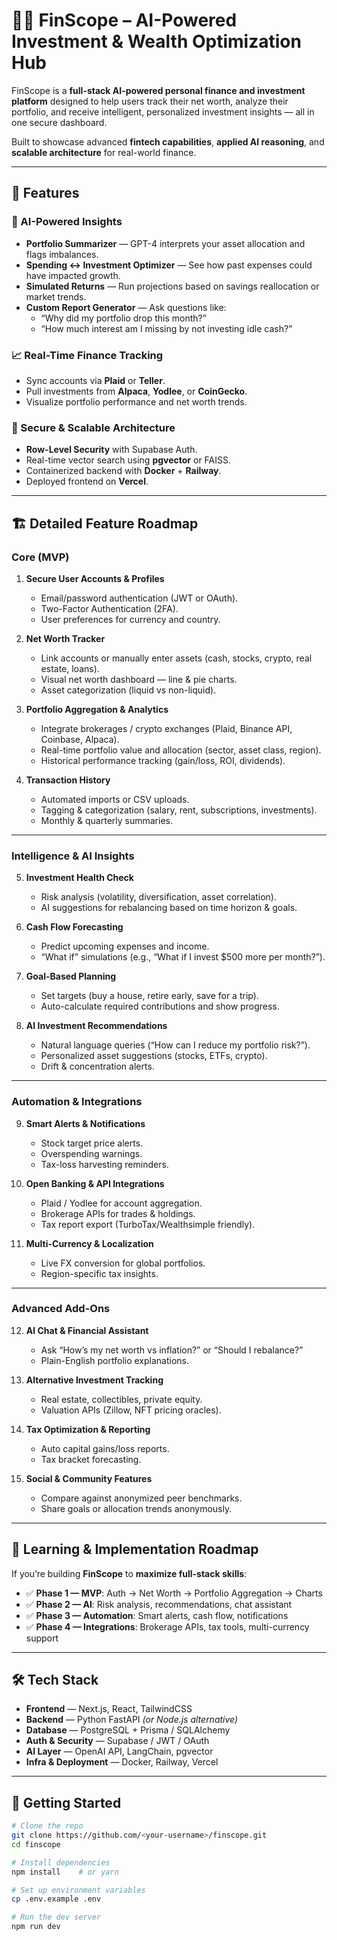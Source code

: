 # 🧠💸 FinScope – AI-Powered Investment & Wealth Optimization Hub

FinScope is a **full-stack AI-powered personal finance and investment platform** designed to help users track their net worth, analyze their portfolio, and receive intelligent, personalized investment insights — all in one secure dashboard.

Built to showcase advanced **fintech capabilities**, **applied AI reasoning**, and **scalable architecture** for real-world finance.

---

## 🚀 Features

### 🧠 AI-Powered Insights
- **Portfolio Summarizer** — GPT-4 interprets your asset allocation and flags imbalances.
- **Spending ↔ Investment Optimizer** — See how past expenses could have impacted growth.
- **Simulated Returns** — Run projections based on savings reallocation or market trends.
- **Custom Report Generator** — Ask questions like:
  - “Why did my portfolio drop this month?”
  - “How much interest am I missing by not investing idle cash?”

### 📈 Real-Time Finance Tracking
- Sync accounts via **Plaid** or **Teller**.
- Pull investments from **Alpaca**, **Yodlee**, or **CoinGecko**.
- Visualize portfolio performance and net worth trends.

### 🔐 Secure & Scalable Architecture
- **Row-Level Security** with Supabase Auth.
- Real-time vector search using **pgvector** or FAISS.
- Containerized backend with **Docker** + **Railway**.
- Deployed frontend on **Vercel**.

---

## 🏗️ Detailed Feature Roadmap

### Core (MVP)
1. **Secure User Accounts & Profiles**
   - Email/password authentication (JWT or OAuth).
   - Two-Factor Authentication (2FA).
   - User preferences for currency and country.

2. **Net Worth Tracker**
   - Link accounts or manually enter assets (cash, stocks, crypto, real estate, loans).
   - Visual net worth dashboard — line & pie charts.
   - Asset categorization (liquid vs non-liquid).

3. **Portfolio Aggregation & Analytics**
   - Integrate brokerages / crypto exchanges (Plaid, Binance API, Coinbase, Alpaca).
   - Real-time portfolio value and allocation (sector, asset class, region).
   - Historical performance tracking (gain/loss, ROI, dividends).

4. **Transaction History**
   - Automated imports or CSV uploads.
   - Tagging & categorization (salary, rent, subscriptions, investments).
   - Monthly & quarterly summaries.

---

### Intelligence & AI Insights
5. **Investment Health Check**
   - Risk analysis (volatility, diversification, asset correlation).
   - AI suggestions for rebalancing based on time horizon & goals.

6. **Cash Flow Forecasting**
   - Predict upcoming expenses and income.
   - “What if” simulations (e.g., “What if I invest $500 more per month?”).

7. **Goal-Based Planning**
   - Set targets (buy a house, retire early, save for a trip).
   - Auto-calculate required contributions and show progress.

8. **AI Investment Recommendations**
   - Natural language queries (“How can I reduce my portfolio risk?”).
   - Personalized asset suggestions (stocks, ETFs, crypto).
   - Drift & concentration alerts.

---

### Automation & Integrations
9. **Smart Alerts & Notifications**
   - Stock target price alerts.
   - Overspending warnings.
   - Tax-loss harvesting reminders.

10. **Open Banking & API Integrations**
    - Plaid / Yodlee for account aggregation.
    - Brokerage APIs for trades & holdings.
    - Tax report export (TurboTax/Wealthsimple friendly).

11. **Multi-Currency & Localization**
    - Live FX conversion for global portfolios.
    - Region-specific tax insights.

---

### Advanced Add-Ons
12. **AI Chat & Financial Assistant**
    - Ask “How’s my net worth vs inflation?” or “Should I rebalance?”
    - Plain-English portfolio explanations.

13. **Alternative Investment Tracking**
    - Real estate, collectibles, private equity.
    - Valuation APIs (Zillow, NFT pricing oracles).

14. **Tax Optimization & Reporting**
    - Auto capital gains/loss reports.
    - Tax bracket forecasting.

15. **Social & Community Features**
    - Compare against anonymized peer benchmarks.
    - Share goals or allocation trends anonymously.

---

## 🌟 Learning & Implementation Roadmap

If you’re building **FinScope** to **maximize full-stack skills**:

- ✅ **Phase 1 — MVP**: Auth → Net Worth → Portfolio Aggregation → Charts  
- ✅ **Phase 2 — AI**: Risk analysis, recommendations, chat assistant  
- ✅ **Phase 3 — Automation**: Smart alerts, cash flow, notifications  
- ✅ **Phase 4 — Integrations**: Brokerage APIs, tax tools, multi-currency support  

---

## 🛠️ Tech Stack

- **Frontend** — Next.js, React, TailwindCSS  
- **Backend** — Python FastAPI *(or Node.js alternative)*  
- **Database** — PostgreSQL + Prisma / SQLAlchemy  
- **Auth & Security** — Supabase / JWT / OAuth  
- **AI Layer** — OpenAI API, LangChain, pgvector  
- **Infra & Deployment** — Docker, Railway, Vercel

---

## 🚦 Getting Started

```bash
# Clone the repo
git clone https://github.com/<your-username>/finscope.git
cd finscope

# Install dependencies
npm install    # or yarn

# Set up environment variables
cp .env.example .env

# Run the dev server
npm run dev
